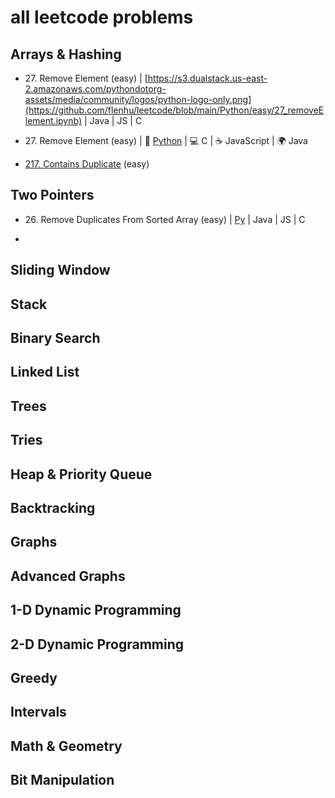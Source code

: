 # all leetcode problems

## Arrays & Hashing
- 27\. Remove Element (easy)
| [https://s3.dualstack.us-east-2.amazonaws.com/pythondotorg-assets/media/community/logos/python-logo-only.png](https://github.com/flenhu/leetcode/blob/main/Python/easy/27_removeElement.ipynb)
| Java
| JS 
| C


- 27\. Remove Element (easy)
  | 🐍 [Python](https://github.com/flenhu/leetcode/blob/main/Python/easy/27_removeElement.ipynb)
  | 💻 C
  | ☕ JavaScript
  | 🌍 Java



- [217. Contains Duplicate](https://github.com/flenhu/leetcode/blob/main/easy/217_containsDuplicate.ipynb) (easy)

## Two Pointers


- 26\. Remove Duplicates From Sorted Array (easy) 
| [Py](https://github.com/flenhu/leetcode/blob/main/Python/easy/26_removeDuplicatesFromSortedArray.ipynb)
| Java
| JS 
| C




-  

## Sliding Window

## Stack

## Binary Search

## Linked List

## Trees

## Tries

## Heap & Priority Queue

## Backtracking 

## Graphs

## Advanced Graphs

## 1-D Dynamic Programming

## 2-D Dynamic Programming 

## Greedy

## Intervals

## Math & Geometry

## Bit Manipulation

